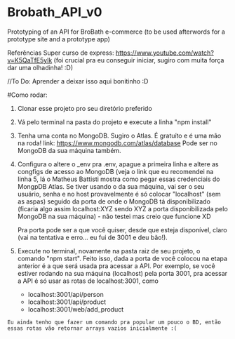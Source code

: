 # Brobath_API_v0
Prototyping of an API for BroBath e-commerce (to be used afterwords for a prototype site and a prototype app)

Referências
Super curso de express: https://www.youtube.com/watch?v=K5QaTfE5ylk (foi crucial pra eu conseguir iniciar, sugiro com muita força dar uma olhadinha! :D)

//To Do: Aprender a deixar isso aqui bonitinho :D


#Como rodar:

  1) Clonar esse projeto pro seu diretório preferido
  
  2) Vá pelo terminal na pasta do projeto e execute a linha "npm install"
  
  3) Tenha uma conta no MongoDB. Sugiro o Atlas. É gratuíto e é uma mão na roda!
    link: https://www.mongodb.com/atlas/database
    Pode ser no MongoDB da sua máquina também.
    
  4) Configura o altere o _env pra .env, apague a primeira linha e altere as congfigs de acesso ao MongoDB (veja o link que eu recomendei na linha 5, lá o Matheus Battisti mostra como pegar essas credenciais do MongpDB Atlas. Se tiver usando o da sua máquina, vai ser o seu usuário, senha e no host provavelmente é só colocar "localhost" (sem as aspas) seguido da porta de onde o MongoDB tá disponibilizado (ficaria algo assim localhost:XYZ sendo XYZ a porta disponibilizada pelo MongoDB na sua máquina) - não testei mas creio que funcione XD
  
     Pra porta pode ser a que você quiser, desde que esteja disponível, claro (vai na tentativa e erro... eu fui de 3001 e deu bão!).

  5) Execute no terminal, novamente na pasta raiz de seu projeto, o comando "npm start". Feito isso, dada a porta de você colocou na etapa anterior é a que será usada pra acessar a API. Por exemplo, se você estiver rodando na sua máquina (localhost) pela porta 3001, pra acessar a API é só usar as rotas de localhost:3001, como
      - localhost:3001/api/person
      - localhost:3001/api/product
      - localhost:3001/web/add_product

    Eu ainda tenho que fazer um comando pra popular um pouco o BD, então essas rotas vão retornar arrays vazios inicialmente :(

